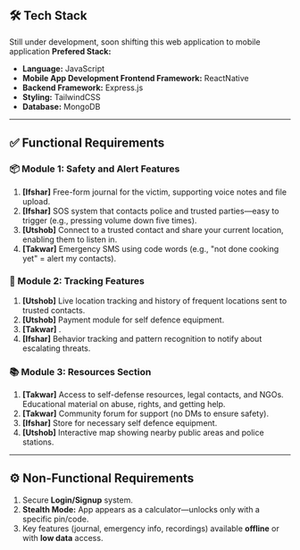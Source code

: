 ## 🛠 Tech Stack
Still under development, soon shifting this web application to mobile application
**Prefered Stack:**
- **Language:** JavaScript  
- **Mobile App Development Frontend Framework:** ReactNative 
- **Backend Framework:** Express.js  
- **Styling:** TailwindCSS  
- **Database:** MongoDB  

---

## ✅ Functional Requirements

### 📦 Module 1: Safety and Alert Features
1. **[Ifshar]** Free-form journal for the victim, supporting voice notes and file upload.  
2. **[Ifshar]** SOS system that contacts police and trusted parties—easy to trigger (e.g., pressing volume down five times).  
3. **[Utshob]** Connect to a trusted contact and share your current location, enabling them to listen in.  
4. **[Takwar]** Emergency SMS using code words (e.g., "not done cooking yet" = alert my contacts).  

### 📍 Module 2: Tracking Features
1. **[Utshob]** Live location tracking and history of frequent locations sent to trusted contacts.  
2. **[Utshob]** Payment module for self defence equipment.  
3. **[Takwar]** .  
4. **[Ifshar]** Behavior tracking and pattern recognition to notify about escalating threats.  

### 📚 Module 3: Resources Section
1. **[Takwar]** Access to self-defense resources, legal contacts, and NGOs. Educational material on abuse, rights, and getting help.  
2. **[Takwar]** Community forum for support (no DMs to ensure safety).  
3. **[Ifshar]** Store for necessary self defence equipment.  
4. **[Utshob]** Interactive map showing nearby public areas and police stations.  

---

## ⚙️ Non-Functional Requirements

1. Secure **Login/Signup** system.  
2. **Stealth Mode:** App appears as a calculator—unlocks only with a specific pin/code.  
3. Key features (journal, emergency info, recordings) available **offline** or with **low data** access.  
